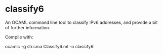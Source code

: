classify6
=========

An OCAML command line tool to classify IPv6 addresses, and provide a bit of further information.

Compile with: 

ocamlc -g str.cma Classify6.ml -o classify6
